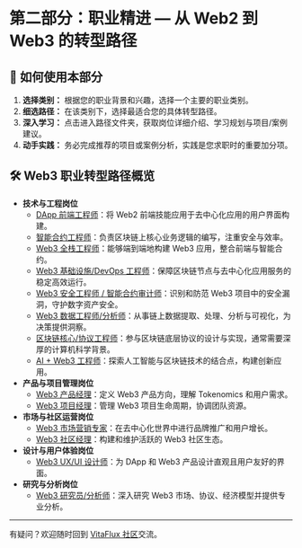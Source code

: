 # 第二部分：职业精进 — 从 Web2 到 Web3 的转型路径

## 🚀 如何使用本部分

1.  **选择类别：** 根据您的职业背景和兴趣，选择一个主要的职业类别。
2.  **细选路径：** 在该类别下，选择最适合您的具体转型路径。
3.  **深入学习：** 点击进入路径文件夹，获取岗位详细介绍、学习规划与项目/案例建议。
4.  **动手实践：** 务必完成推荐的项目或案例分析，实践是您求职时的重要加分项。

## 🛠️ Web3 职业转型路径概览

*   **技术与工程岗位**
    *   [DApp 前端工程师](./01-developer-engineer-paths/01-dapp-frontend-developer/)：将 Web2 前端技能应用于去中心化应用的用户界面构建。
    *   [智能合约工程师](./01-developer-engineer-paths/02-smart-contract-engineer/)：负责区块链上核心业务逻辑的编写，注重安全与效率。
    *   [Web3 全栈工程师](./01-developer-engineer-paths/03-fullstack-web3-developer/)：能够端到端地构建 Web3 应用，整合前端与智能合约。
    *   [Web3 基础设施/DevOps 工程师](./01-developer-engineer-paths/04-web3-infrastructure-devops-engineer/)：保障区块链节点与去中心化应用服务的稳定高效运行。
    *   [Web3 安全工程师 / 智能合约审计师](./01-developer-engineer-paths/05-web3-security-auditor-engineer/)：识别和防范 Web3 项目中的安全漏洞，守护数字资产安全。
    *   [Web3 数据工程师/分析师](./01-developer-engineer-paths/06-web3-data-engineer-analyst/)：从事链上数据提取、处理、分析与可视化，为决策提供洞察。
    *   [区块链核心/协议工程师](./01-developer-engineer-paths/07-core-blockchain-protocol-engineer/)：参与区块链底层协议的设计与实现，通常需要深厚的计算机科学背景。
    *   [AI + Web3 工程师](./01-developer-engineer-paths/08-ai-web3-engineer/)：探索人工智能与区块链技术的结合点，构建创新应用。
*   **产品与项目管理岗位**
    *   [Web3 产品经理](./02-product-project-management-paths/01-web3-product-manager)：定义 Web3 产品方向，理解 Tokenomics 和用户需求。
    *   [Web3 项目经理](./02-product-project-management-paths/02-web3-project-manager)：管理 Web3 项目生命周期，协调团队资源。
*   **市场与社区运营岗位**
    *   [Web3 市场营销专家](./03-marketing-community-paths/01-web3-marketing-specialist/)：在去中心化世界中进行品牌推广和用户增长。
    *   [Web3 社区经理](./03-marketing-community-paths/02-web3-community-manager/)：构建和维护活跃的 Web3 社区生态。
*   **设计与用户体验岗位**
    *   [Web3 UX/UI 设计师](./04-design-ux-ui-paths/01-web3-ux-ui-designer/)：为 DApp 和 Web3 产品设计直观且用户友好的界面。
*   **研究与分析岗位**
    *   [Web3 研究员/分析师](./05-business-legal-research-paths/01-web3-researcher-analyst/)：深入研究 Web3 市场、协议、经济模型并提供专业分析。

---

有疑问？欢迎随时回到 [VitaFlux 社区](https://t.me/+04_gJoUytQo0MjBl)交流。
